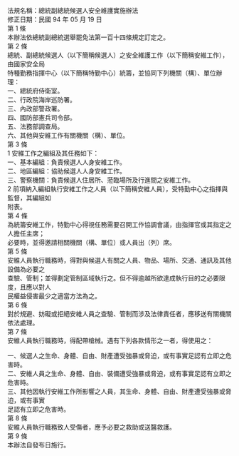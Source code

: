 法規名稱：總統副總統候選人安全維護實施辦法  
修正日期：民國 94 年 05 月 19 日  
第 1 條  
本辦法依總統副總統選舉罷免法第一百十四條規定訂定之。  
第 2 條  
總統、副總統候選人（以下簡稱候選人）之安全維護工作（以下簡稱安維工作），由國家安全局  
特種勤務指揮中心（以下簡稱特勤中心）統籌，並協同下列機關（構）、單位辦理：  
一、總統府侍衛室。  
二、行政院海岸巡防署。  
三、內政部警政署。  
四、國防部憲兵司令部。  
五、法務部調查局。  
六、其他與安維工作有關機關（構）、單位。  
第 3 條  
1 安維工作之編組及其任務如下：  
一、基本編組：負責候選人人身安維工作。  
二、地區編組：協助候選人人身安維工作。  
三、警察機關：負責候選人住居所、蒞臨場所及行進間之安維工作。  
2 前項納入編組執行安維工作之人員（以下簡稱安維人員），受特勤中心之指揮與監督，其編組如  
附表。  
第 4 條  
為統籌安維工作，特勤中心得視任務需要召開工作協調會議，由指揮官或其指定之人擔任主席；  
必要時，並得邀請相關機關（構、單位）或人員出（列）席。  
第 5 條  
安維人員執行職務時，得對與候選人有關之人員、物品、場所、交通、通訊及其他設備為必要之  
查驗、管制；並得劃定管制區域執行之。但不得逾越所欲達成執行目的之必要限度，且應以對人  
民權益侵害最少之適當方法為之。  
第 6 條  
對於規避、妨礙或拒絕安維人員之查驗、管制而涉及法律責任者，應移送有關機關依法處理。  
第 7 條  
安維人員執行職務時，得配帶槍械。遇有下列各款情形之一者，得使用之：  


一、候選人之生命、身體、自由、財產遭受強暴或脅迫，或有事實足認有立即之危害時。  
二、安維人員之生命、身體、自由、裝備遭受強暴或脅迫，或有事實足認有立即之危害時。  
三、其他因執行安維工作所影響之人員，其生命、身體、自由、財產遭受強暴或脅迫，或有事實  
足認有立即之危害時。  
第 8 條  
安維人員執行職務致人受傷者，應予必要之救助或送醫救護。  
第 9 條  
本辦法自發布日施行。  



